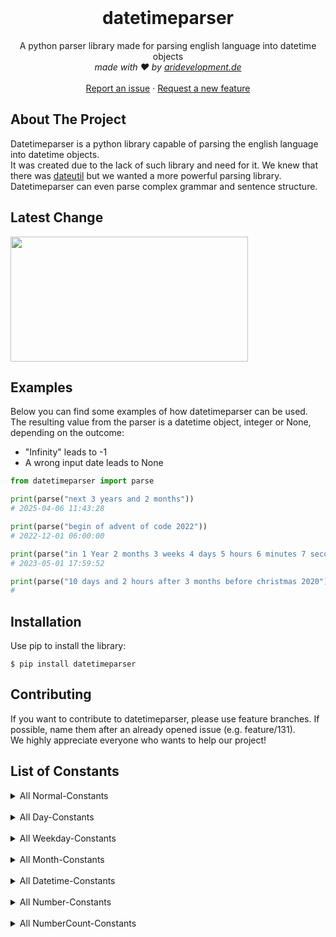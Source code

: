 <br />
<div align="center">
  <h1 align="center">datetimeparser</h1>

  <p align="center">
    A python parser library made for parsing english language into datetime objects
    <br />
    <i> made with ❤️ by <a href="https://aridevelopment.de/">aridevelopment.de</a></i>
    <br />
    <br />
    <a href="https://github.com/aridevelopment-de/datetimeparser/issues">Report an issue</a>
    ·
    <a href="https://github.com/aridevelopment-de/datetimeparser/issues">Request a new feature</a>
  </p>
</div>


## About The Project

Datetimeparser is a python library capable of parsing the english language into datetime objects.  
It was created due to the lack of such library and need for it. We knew that there was [dateutil](https://github.com/dateutil/dateutil/) but we wanted a more powerful parsing library.  
Datetimeparser can even parse complex grammar and sentence structure.

## Latest Change

<!-- LATESTCOMMIT:START -->

[<img width="380px" height="200px" src="https://opengraph.githubassets.com/098449a0324d83cca9e6300c7d748027c7ea64aa73b340773cff49ae48bc56f8/aridevelopment-de/datetimeparser/commit/05eb04b1e7689e0395562e3a4266cd997c6aea97" />][commitUrl]

[commitUrl]: https://github.com/aridevelopment-de/datetimeparser/commit/05eb04b1e7689e0395562e3a4266cd997c6aea97
<!-- LATESTCOMMIT:END -->

## Examples

Below you can find some examples of how datetimeparser can be used.  
The resulting value from the parser is a datetime object, integer or None, depending on the outcome:
- "Infinity" leads to -1
- A wrong input date leads to None

```python
from datetimeparser import parse

print(parse("next 3 years and 2 months"))
# 2025-04-06 11:43:28

print(parse("begin of advent of code 2022"))
# 2022-12-01 06:00:00

print(parse("in 1 Year 2 months 3 weeks 4 days 5 hours 6 minutes 7 seconds"))
# 2023-05-01 17:59:52

print(parse("10 days and 2 hours after 3 months before christmas 2020"))
# 
```

## Installation

Use pip to install the library:
```shell
$ pip install datetimeparser
```

## Contributing

If you want to contribute to datetimeparser, please use feature branches. If possible, name them after an already opened issue (e.g. feature/131).  
We highly appreciate everyone who wants to help our project!

## List of Constants
    
<details>
<summary>All Normal-Constants</summary>
<details>
<summary><code>christmas</code></summary>
<ul>
<li>xmas</li>
</ul>
</details><details>
<summary><code>silvester</code></summary>
<ul>
<li>new years eve</li>
</ul>
</details><details>
<summary><code>eastern</code></summary>
<ul>
<li>easter</li>
</ul>
</details><details>
<summary><code>nicholas</code></summary>
<ul>
<li>nicholas day</li>
</ul>
</details><details>
<summary><code>halloween</code></summary>
<ul>

</ul>
</details><details>
<summary><code>april fools day</code></summary>
<ul>
<li>april fool day</li>
</ul>
</details><details>
<summary><code>thanksgiving</code></summary>
<ul>

</ul>
</details><details>
<summary><code>saint patrick's day</code></summary>
<ul>
<li>saint patricks day</li>
<li>st. patrick's day</li>
<li>saint pt. day</li>
<li>st patrick's day</li>
<li>st patricks day</li>
</ul>
</details><details>
<summary><code>valentines day</code></summary>
<ul>
<li>valentine</li>
<li>valentine day</li>
</ul>
</details><details>
<summary><code>summer end</code></summary>
<ul>
<li>end of summer</li>
<li>end of the summer</li>
</ul>
</details><details>
<summary><code>winter end</code></summary>
<ul>
<li>end of winter</li>
<li>end of the winter</li>
</ul>
</details><details>
<summary><code>spring end</code></summary>
<ul>
<li>end of spring</li>
<li>end of the spring</li>
</ul>
</details><details>
<summary><code>fall end</code></summary>
<ul>
<li>end of fall</li>
<li>end of the fall</li>
<li>autumn end</li>
<li>end of autumn</li>
<li>end of the autumn</li>
</ul>
</details><details>
<summary><code>summer begin</code></summary>
<ul>
<li>summer</li>
<li>begin of summer</li>
<li>begin of the summer</li>
</ul>
</details><details>
<summary><code>winter begin</code></summary>
<ul>
<li>winter</li>
<li>begin of winter</li>
<li>begin of the winter</li>
</ul>
</details><details>
<summary><code>spring begin</code></summary>
<ul>
<li>spring</li>
<li>begin of spring</li>
<li>begin of the spring</li>
</ul>
</details><details>
<summary><code>fall begin</code></summary>
<ul>
<li>fall</li>
<li>begin of fall</li>
<li>begin of the fall</li>
<li>autumn begin</li>
<li>autumn</li>
<li>begin of autumn</li>
<li>begin of the autumn</li>
</ul>
</details><details>
<summary><code>morning</code></summary>
<ul>
<li>at morning</li>
<li>in the next morning</li>
<li>in the morning</li>
</ul>
</details><details>
<summary><code>evening</code></summary>
<ul>
<li>at evening</li>
<li>in the next evening</li>
<li>in the evening</li>
</ul>
</details><details>
<summary><code>lunchtime</code></summary>
<ul>
<li>lunch</li>
</ul>
</details><details>
<summary><code>aoc begin</code></summary>
<ul>
<li>aoc</li>
<li>next aoc</li>
<li>begin of aoc</li>
<li>begin of the aoc</li>
<li>advent of code begin</li>
<li>advent of code</li>
<li>next advent of code</li>
<li>begin of advent of code</li>
<li>begin of the advent of code</li>
</ul>
</details><details>
<summary><code>aoc end</code></summary>
<ul>
<li>end of aoc</li>
<li>end of the aoc</li>
<li>advent of code end</li>
<li>end of advent of code</li>
<li>end of the advent of code</li>
</ul>
</details><details>
<summary><code>end of year</code></summary>
<ul>
<li>the end of year</li>
<li>the end of the year</li>
<li>end of the year</li>
</ul>
</details><details>
<summary><code>begin of year</code></summary>
<ul>
<li>the begin of year</li>
<li>the begin of the year</li>
<li>begin of the year</li>
</ul>
</details><details>
<summary><code>infinity</code></summary>
<ul>
<li>inf</li>
</ul>
</details><details>
<summary><code>today</code></summary>
<ul>

</ul>
</details><details>
<summary><code>tomorrow</code></summary>
<ul>

</ul>
</details><details>
<summary><code>yesterday</code></summary>
<ul>

</ul>
</details><details>
<summary><code>now</code></summary>
<ul>
<li>at the moment</li>
<li>current time</li>
<li>current time now</li>
</ul>
</details>
</details>
<br />
    
<details>
<summary>All Day-Constants</summary>
<details>
<summary><code>morning</code></summary>
<ul>

</ul>
</details><details>
<summary><code>afternoon</code></summary>
<ul>

</ul>
</details><details>
<summary><code>evening</code></summary>
<ul>

</ul>
</details><details>
<summary><code>night</code></summary>
<ul>

</ul>
</details><details>
<summary><code>morning night</code></summary>
<ul>

</ul>
</details><details>
<summary><code>midnight</code></summary>
<ul>

</ul>
</details><details>
<summary><code>midday</code></summary>
<ul>

</ul>
</details><details>
<summary><code>dawn</code></summary>
<ul>

</ul>
</details><details>
<summary><code>dusk</code></summary>
<ul>

</ul>
</details><details>
<summary><code>sunrise</code></summary>
<ul>

</ul>
</details><details>
<summary><code>sunset</code></summary>
<ul>

</ul>
</details><details>
<summary><code>lunch</code></summary>
<ul>
<li>lunchtime</li>
</ul>
</details><details>
<summary><code>dinner</code></summary>
<ul>
<li>dinnertime</li>
</ul>
</details><details>
<summary><code>breakfast</code></summary>
<ul>

</ul>
</details>
</details>
<br />
    
<details>
<summary>All Weekday-Constants</summary>
<details>
<summary><code>monday</code></summary>
<ul>

</ul>
</details><details>
<summary><code>tuesday</code></summary>
<ul>

</ul>
</details><details>
<summary><code>wednesday</code></summary>
<ul>

</ul>
</details><details>
<summary><code>thursday</code></summary>
<ul>

</ul>
</details><details>
<summary><code>friday</code></summary>
<ul>

</ul>
</details><details>
<summary><code>saturday</code></summary>
<ul>

</ul>
</details><details>
<summary><code>sunday</code></summary>
<ul>

</ul>
</details>
</details>
<br />
    
<details>
<summary>All Month-Constants</summary>
<details>
<summary><code>january</code></summary>
<ul>
<li>jan</li>
</ul>
</details><details>
<summary><code>february</code></summary>
<ul>
<li>feb</li>
</ul>
</details><details>
<summary><code>march</code></summary>
<ul>
<li>mar</li>
</ul>
</details><details>
<summary><code>april</code></summary>
<ul>
<li>apr</li>
</ul>
</details><details>
<summary><code>may</code></summary>
<ul>

</ul>
</details><details>
<summary><code>june</code></summary>
<ul>
<li>jun</li>
</ul>
</details><details>
<summary><code>july</code></summary>
<ul>
<li>jul</li>
</ul>
</details><details>
<summary><code>august</code></summary>
<ul>
<li>aug</li>
</ul>
</details><details>
<summary><code>september</code></summary>
<ul>
<li>sep</li>
</ul>
</details><details>
<summary><code>october</code></summary>
<ul>
<li>oct</li>
</ul>
</details><details>
<summary><code>november</code></summary>
<ul>
<li>nov</li>
</ul>
</details><details>
<summary><code>december</code></summary>
<ul>
<li>dec</li>
</ul>
</details>
</details>
<br />
    
<details>
<summary>All Datetime-Constants</summary>
<details>
<summary><code>seconds</code></summary>
<ul>
<li>second</li>
<li>sec</li>
<li>secs</li>
</ul>
</details><details>
<summary><code>minutes</code></summary>
<ul>
<li>minute</li>
<li>min</li>
<li>mins</li>
</ul>
</details><details>
<summary><code>hours</code></summary>
<ul>
<li>hour</li>
</ul>
</details><details>
<summary><code>days</code></summary>
<ul>
<li>day</li>
</ul>
</details><details>
<summary><code>weeks</code></summary>
<ul>
<li>week</li>
</ul>
</details><details>
<summary><code>months</code></summary>
<ul>
<li>month</li>
</ul>
</details><details>
<summary><code>years</code></summary>
<ul>
<li>year</li>
</ul>
</details>
</details>
<br />
    
<details>
<summary>All Number-Constants</summary>
<details>
<summary><code>thirty one</code></summary>
<ul>
<li>thirtyone</li>
<li>thirty-one</li>
</ul>
</details><details>
<summary><code>thirty</code></summary>
<ul>

</ul>
</details><details>
<summary><code>twenty nine</code></summary>
<ul>
<li>twentynine</li>
<li>twenty-nine</li>
</ul>
</details><details>
<summary><code>twenty eight</code></summary>
<ul>
<li>twentyeight</li>
<li>twenty-eight</li>
</ul>
</details><details>
<summary><code>twenty seven</code></summary>
<ul>
<li>twentyseven</li>
<li>twenty-seven</li>
</ul>
</details><details>
<summary><code>twenty six</code></summary>
<ul>
<li>twentysix</li>
<li>twenty-six</li>
</ul>
</details><details>
<summary><code>twenty five</code></summary>
<ul>
<li>twentyfive</li>
<li>twenty-five</li>
</ul>
</details><details>
<summary><code>twenty four</code></summary>
<ul>
<li>twentyfour</li>
<li>twenty-four</li>
</ul>
</details><details>
<summary><code>twenty three</code></summary>
<ul>
<li>twentythree</li>
<li>twenty-three</li>
</ul>
</details><details>
<summary><code>twenty two</code></summary>
<ul>
<li>twentytwo</li>
<li>twenty-two</li>
</ul>
</details><details>
<summary><code>twenty one</code></summary>
<ul>
<li>twentyone</li>
<li>twenty-one</li>
</ul>
</details><details>
<summary><code>twenty</code></summary>
<ul>

</ul>
</details><details>
<summary><code>nineteen</code></summary>
<ul>

</ul>
</details><details>
<summary><code>eighteen</code></summary>
<ul>

</ul>
</details><details>
<summary><code>seventeen</code></summary>
<ul>

</ul>
</details><details>
<summary><code>sixteen</code></summary>
<ul>

</ul>
</details><details>
<summary><code>fifteen</code></summary>
<ul>

</ul>
</details><details>
<summary><code>fourteen</code></summary>
<ul>

</ul>
</details><details>
<summary><code>thirteen</code></summary>
<ul>

</ul>
</details><details>
<summary><code>twelve</code></summary>
<ul>

</ul>
</details><details>
<summary><code>eleven</code></summary>
<ul>

</ul>
</details><details>
<summary><code>ten</code></summary>
<ul>

</ul>
</details><details>
<summary><code>nine</code></summary>
<ul>

</ul>
</details><details>
<summary><code>eight</code></summary>
<ul>

</ul>
</details><details>
<summary><code>seven</code></summary>
<ul>

</ul>
</details><details>
<summary><code>six</code></summary>
<ul>

</ul>
</details><details>
<summary><code>five</code></summary>
<ul>

</ul>
</details><details>
<summary><code>four</code></summary>
<ul>

</ul>
</details><details>
<summary><code>three</code></summary>
<ul>

</ul>
</details><details>
<summary><code>two</code></summary>
<ul>

</ul>
</details><details>
<summary><code>one</code></summary>
<ul>

</ul>
</details>
</details>
<br />
    
<details>
<summary>All NumberCount-Constants</summary>
<details>
<summary><code>thirty first</code></summary>
<ul>
<li>31st</li>
<li>31.</li>
<li>thirthyfirst</li>
<li>thirty-first</li>
</ul>
</details><details>
<summary><code>thirtieth</code></summary>
<ul>
<li>30th</li>
<li>30.</li>
</ul>
</details><details>
<summary><code>twenty ninth</code></summary>
<ul>
<li>29th</li>
<li>29.</li>
<li>twentyninth</li>
<li>twenty-ninth</li>
</ul>
</details><details>
<summary><code>twenty eighth</code></summary>
<ul>
<li>28th</li>
<li>28.</li>
<li>twentyeighth</li>
<li>twenty-eighth</li>
</ul>
</details><details>
<summary><code>twenty seventh</code></summary>
<ul>
<li>27th</li>
<li>27.</li>
<li>twentyseventh</li>
<li>twenty-seventh</li>
</ul>
</details><details>
<summary><code>twenty sixth</code></summary>
<ul>
<li>26th</li>
<li>26.</li>
<li>twentysixth</li>
<li>twenty-sixth</li>
</ul>
</details><details>
<summary><code>twenty fifth</code></summary>
<ul>
<li>25th</li>
<li>25.</li>
<li>twentyfifth</li>
<li>twenty-fifth</li>
</ul>
</details><details>
<summary><code>twenty fourth</code></summary>
<ul>
<li>24th</li>
<li>24.</li>
<li>twentyfourth</li>
<li>twenty-fourth</li>
</ul>
</details><details>
<summary><code>twenty third</code></summary>
<ul>
<li>23rd</li>
<li>23.</li>
<li>twentythird</li>
<li>twenty-third</li>
</ul>
</details><details>
<summary><code>twenty second</code></summary>
<ul>
<li>22nd</li>
<li>22.</li>
<li>twentysecond</li>
<li>twenty-second</li>
</ul>
</details><details>
<summary><code>twenty first</code></summary>
<ul>
<li>21st</li>
<li>21.</li>
<li>twentyfirst</li>
<li>twenty-first</li>
</ul>
</details><details>
<summary><code>twentieth</code></summary>
<ul>
<li>20th</li>
<li>20.</li>
</ul>
</details><details>
<summary><code>nineteenth</code></summary>
<ul>
<li>19th</li>
<li>19.</li>
</ul>
</details><details>
<summary><code>eighteenth</code></summary>
<ul>
<li>18th</li>
<li>18.</li>
</ul>
</details><details>
<summary><code>seventeenth</code></summary>
<ul>
<li>17th</li>
<li>17.</li>
</ul>
</details><details>
<summary><code>sixteenth</code></summary>
<ul>
<li>16th</li>
<li>16.</li>
</ul>
</details><details>
<summary><code>fifteenth</code></summary>
<ul>
<li>15th</li>
<li>15.</li>
</ul>
</details><details>
<summary><code>fourteenth</code></summary>
<ul>
<li>14th</li>
<li>14.</li>
</ul>
</details><details>
<summary><code>thirteenth</code></summary>
<ul>
<li>13th</li>
<li>13.</li>
</ul>
</details><details>
<summary><code>twelfth</code></summary>
<ul>
<li>12th</li>
<li>12.</li>
</ul>
</details><details>
<summary><code>eleventh</code></summary>
<ul>
<li>11th</li>
<li>11.</li>
</ul>
</details><details>
<summary><code>tenth</code></summary>
<ul>
<li>10th</li>
<li>10.</li>
</ul>
</details><details>
<summary><code>ninth</code></summary>
<ul>
<li>9th</li>
<li>9.</li>
</ul>
</details><details>
<summary><code>eighth</code></summary>
<ul>
<li>8th</li>
<li>8.</li>
</ul>
</details><details>
<summary><code>seventh</code></summary>
<ul>
<li>7th</li>
<li>7.</li>
</ul>
</details><details>
<summary><code>sixth</code></summary>
<ul>
<li>6th</li>
<li>6.</li>
</ul>
</details><details>
<summary><code>fifth</code></summary>
<ul>
<li>5th</li>
<li>5.</li>
</ul>
</details><details>
<summary><code>fourth</code></summary>
<ul>
<li>4th</li>
<li>4.</li>
</ul>
</details><details>
<summary><code>third</code></summary>
<ul>
<li>3rd</li>
<li>3.</li>
</ul>
</details><details>
<summary><code>second</code></summary>
<ul>
<li>2nd</li>
<li>2.</li>
</ul>
</details><details>
<summary><code>first</code></summary>
<ul>
<li>1st</li>
<li>1.</li>
</ul>
</details>
</details>
<br />
